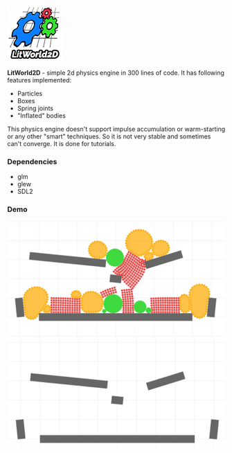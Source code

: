 ![Demo](/images/logo_small.png?raw=true)

**LitWorld2D** - simple 2d physics engine in 300 lines of code. It has following features implemented:
- Particles
- Boxes
- Spring joints
- "Inflated" bodies

This physics engine doesn't support impulse accumulation or warm-starting or any other "smart" techniques. 
So it is not very stable and sometimes can't converge. It is done for tutorials.

### Dependencies
- glm
- glew
- SDL2

### Demo

![Demo](/images/demo.png?raw=true)
![Demo](/images/demo.gif?raw=true)
